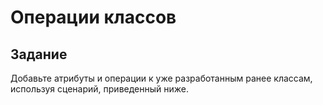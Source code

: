 # Oперации классов

## Задание

Добавьте атрибуты и операции к уже разработанным ранее классам, используя сценарий, приведенный ниже.
